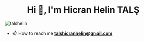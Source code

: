 <h1 align="center">Hi 👋, I'm Hicran Helin TALŞ</h1>
<p align="left"> <img src="https://komarev.com/ghpvc/?username=talshelin&label=Profile%20views&color=0e75b6&style=flat" alt="talshelin" /> </p>


- 📫 How to reach me **talshicranhelin@gmail.com**

